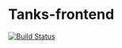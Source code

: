 # Tanks-frontend

[![Build Status](https://travis-ci.org/frontend-park-mail-ru/2017_2_crazy_coders.svg?branch=developer)](https://travis-ci.org/frontend-park-mail-ru/2017_2_crazy_coders)
